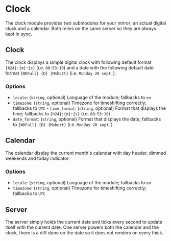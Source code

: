 # Clock

The clock module provides two submodules for your mirror; an actual digital clock and a calendar. Both relies on the same server so they are always kept in sync.

## Clock

The clock displays a simple digital clock with following default format `{h24}:{m}:{s}` (i.e. `08:53:10`) and a date with the following default date format `{WDFull} {D} {Mshort}` (i.e. `Monday 20 sept.`).

### Options

- `locale`: (`string`, optional) Language of the module; fallbacks to `en`
- `timezone`: (`string`, optional) Timezone for timeshifting correctly; fallbacks to `UTC`
- `time_format`: (`string`, optional) Format that displays the time; fallbacks to `{h24}:{m}:{s}` (i.e. `08:53:10`)
- `date_format`: (`string`, optional) Format that displays the date; fallbacks to `{WDFull} {D} {Mshort}` (i.e. `Monday 20 sept.`)

## Calendar

The calendar display the current month's calendar with day header, dimmed weekends and today indicator.

### Options

- `locale`: (`string`, optional) Language of the module; fallbacks to `en`
- `timezone`: (`string`, optional) Timezone for timeshifting correctly; fallbacks to `UTC`

## Server

The server simply holds the current date and ticks every second to update itself with the current date. One server powers both the calendar and the clock, there is a diff done on the date so it does not renders on every thick.

